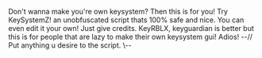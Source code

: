 Don't wanna make you're own keysystem? Then this is for you! Try KeySystemZ! an unobfuscated script thats 100% safe and nice. You can even edit it your own! Just give credits. KeyRBLX, keyguardian is better but this is for people that are lazy to make their own keysystem gui! Adios! --// Put anything u desire to the script. \\--
